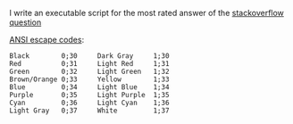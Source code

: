 I write an executable script for the most rated answer of the [stackoverflow question][SO]


[ANSI escape codes](https://en.wikipedia.org/wiki/ANSI_escape_code):

    Black        0;30     Dark Gray     1;30
    Red          0;31     Light Red     1;31
    Green        0;32     Light Green   1;32
    Brown/Orange 0;33     Yellow        1;33
    Blue         0;34     Light Blue    1;34
    Purple       0;35     Light Purple  1;35
    Cyan         0;36     Light Cyan    1;36
    Light Gray   0;37     White         1;37

[SO]: http://stackoverflow.com/questions/5947742/how-to-change-the-output-color-of-echo-in-linux


